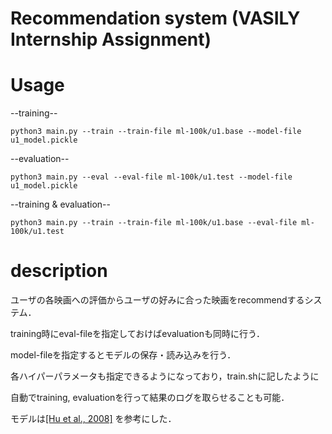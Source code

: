 Recommendation system (VASILY Internship Assignment)
======

# Usage

--training--
```
python3 main.py --train --train-file ml-100k/u1.base --model-file u1_model.pickle
```

--evaluation--
```
python3 main.py --eval --eval-file ml-100k/u1.test --model-file u1_model.pickle
```

--training & evaluation--
```
python3 main.py --train --train-file ml-100k/u1.base --eval-file ml-100k/u1.test
```

# description
ユーザの各映画への評価からユーザの好みに合った映画をrecommendするシステム．

training時にeval-fileを指定しておけばevaluationも同時に行う．

model-fileを指定するとモデルの保存・読み込みを行う．

各ハイパーパラメータも指定できるようになっており，train.shに記したように

自動でtraining, evaluationを行って結果のログを取らせることも可能．

モデルは[[Hu et al., 2008]](http://yifanhu.net/PUB/cf.pdf)
を参考にした．


